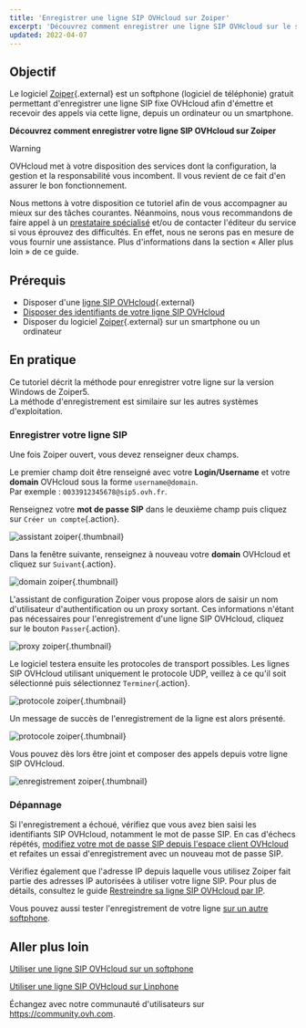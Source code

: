 ```yaml
---
title: 'Enregistrer une ligne SIP OVHcloud sur Zoiper'
excerpt: 'Découvrez comment enregistrer une ligne SIP OVHcloud sur le softphone Zoiper'
updated: 2022-04-07
---
```


## Objectif

Le logiciel [Zoiper](https://www.zoiper.com/){.external} est un softphone (logiciel de téléphonie) gratuit permettant d'enregistrer une ligne SIP fixe OVHcloud afin d'émettre et recevoir des appels via cette ligne, depuis un ordinateur ou un smartphone.

**Découvrez comment enregistrer votre ligne SIP OVHcloud sur Zoiper**

> [!warning]
>
> OVHcloud met à votre disposition des services dont la configuration, la gestion et la responsabilité vous incombent. Il vous revient de ce fait d'en assurer le bon fonctionnement.
> 
> Nous mettons à votre disposition ce tutoriel afin de vous accompagner au mieux sur des tâches courantes. Néanmoins, nous vous recommandons de faire appel à un [prestataire spécialisé](https://partner.ovhcloud.com/fr/) et/ou de contacter l'éditeur du service si vous éprouvez des difficultés. En effet, nous ne serons pas en mesure de vous fournir une assistance. Plus d'informations dans la section « Aller plus loin » de ce guide.
> 

## Prérequis

- Disposer d'une [ligne SIP OVHcloud](/links/telecom/telephonie-voip){.external}
- [Disposer des identifiants de votre ligne SIP OVHcloud](/pages/web_cloud/phone_and_fax/voip/register-sip-softphone)
- Disposer du logiciel [Zoiper](https://www.zoiper.com/en/voip-softphone/download/current){.external} sur un smartphone ou un ordinateur

## En pratique

Ce tutoriel décrit la méthode pour enregistrer votre ligne sur la version Windows de Zoiper5. 
<br>La méthode d'enregistrement est similaire sur les autres systèmes d'exploitation.

### Enregistrer votre ligne SIP

Une fois Zoiper ouvert, vous devez renseigner deux champs.

Le premier champ doit être renseigné avec votre **Login/Username** et votre **domain** OVHcloud sous la forme `username@domain`.<br>
Par exemple : `0033912345678@sip5.ovh.fr`.

Renseignez votre **mot de passe SIP** dans le deuxième champ puis cliquez sur `Créer un compte`{.action}.

![assistant zoiper](images/zoiper01.png){.thumbnail}

Dans la fenêtre suivante, renseignez à nouveau votre **domain** OVHcloud et cliquez sur `Suivant`{.action}.

![domain zoiper](images/zoiper02.png){.thumbnail}

L'assistant de configuration Zoiper vous propose alors de saisir un nom d'utilisateur d'authentification ou un proxy sortant. Ces informations n'étant pas nécessaires pour l'enregistrement d'une ligne SIP OVHcloud, cliquez sur le bouton `Passer`{.action}.

![proxy zoiper](images/zoiper03.png){.thumbnail}

Le logiciel testera ensuite les protocoles de transport possibles. Les lignes SIP OVHcloud utilisant uniquement le protocole UDP, veillez à ce qu'il soit sélectionné puis sélectionnez `Terminer`{.action}.

![protocole zoiper](images/zoiper04.png){.thumbnail}

Un message de succès de l'enregistrement de la ligne est alors présenté.

![protocole zoiper](images/zoiper05.png){.thumbnail}

Vous pouvez dès lors être joint et composer des appels depuis votre ligne SIP OVHcloud.

![enregistrement zoiper](images/zoiper06.png){.thumbnail}

### Dépannage

Si l'enregistrement a échoué, vérifiez que vous avez bien saisi les identifiants SIP OVHcloud, notamment le mot de passe SIP. En cas d'échecs répétés, [modifiez votre mot de passe SIP depuis l'espace client OVHcloud](/pages/web_cloud/phone_and_fax/voip/modifier-mot-de-passe-ligne-sip) et refaites un essai d'enregistrement avec un nouveau mot de passe SIP.

Vérifiez également que l'adresse IP depuis laquelle vous utilisez Zoiper fait partie des adresses IP autorisées à utiliser votre ligne SIP. Pour plus de détails, consultez le guide [Restreindre sa ligne SIP OVHcloud par IP](/pages/web_cloud/phone_and_fax/voip/secure-sip-line-ovh).

Vous pouvez aussi tester l'enregistrement de votre ligne [sur un autre softphone](/pages/web_cloud/phone_and_fax/voip/register-sip-softphone-linphone).

## Aller plus loin

[Utiliser une ligne SIP OVHcloud sur un softphone](/pages/web_cloud/phone_and_fax/voip/register-sip-softphone)

[Utiliser une ligne SIP OVHcloud sur Linphone](/pages/web_cloud/phone_and_fax/voip/register-sip-softphone-linphone)

Échangez avec notre communauté d'utilisateurs sur <https://community.ovh.com>.
